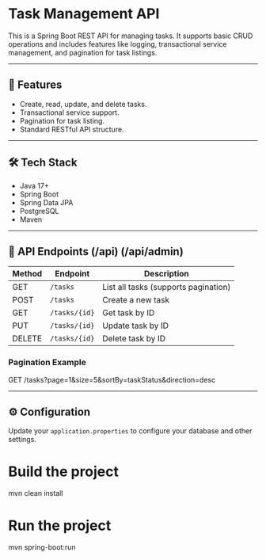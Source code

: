 # Task Management API

This is a Spring Boot REST API for managing tasks. It supports basic CRUD operations and includes features like logging, transactional service management, and pagination for task listings.

---

## 🚀 Features
- Create, read, update, and delete tasks.
- Transactional service support.
- Pagination for task listing.
- Standard RESTful API structure.

---

## 🛠️ Tech Stack
- Java 17+
- Spring Boot
- Spring Data JPA
- PostgreSQL
- Maven

---

## 📄 API Endpoints (/api) (/api/admin)

| Method | Endpoint       | Description                         |
|--------|----------------|-------------------------------------|
| GET    | `/tasks`       | List all tasks (supports pagination)|
| POST   | `/tasks`       | Create a new task                   |
| GET    | `/tasks/{id}`  | Get task by ID                      |
| PUT    | `/tasks/{id}`  | Update task by ID                   |
| DELETE | `/tasks/{id}`  | Delete task by ID                   |

### Pagination Example
GET /tasks?page=1&size=5&sortBy=taskStatus&direction=desc

--- 

## ⚙️ Configuration
Update your `application.properties` to configure your database and other settings.

# Build the project
mvn clean install

# Run the project
mvn spring-boot:run
